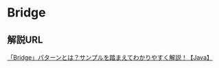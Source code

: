 # Bridge
## 解説URL
[「Bridge」パターンとは？サンプルを踏まえてわかりやすく解説！【Java】](https://tamotech.blog/2024/04/06/bridge/)
